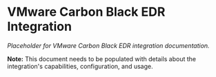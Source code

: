# VMware Carbon Black EDR Integration

*Placeholder for VMware Carbon Black EDR integration documentation.*

**Note:** This document needs to be populated with details about the integration's capabilities, configuration, and usage.
